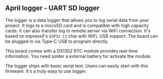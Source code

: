 ## April logger - UART SD logger

The logger is a data logger that allows you to log serial data from your project. It logs to a microSD card and is compatible with high capacity cards. It can also transfer log to remote server via WiFi connection. It's based on espressif's `ESP32 C3` chip with WiFi, USB support. The board can be plugged in via Type-C USB to program directly.

This board comes with a DS1302 RTC module provides real-time information. You need solder a external battery for activate the module.

The logger ships with basic serial text. Users can easily start with this firmware. It's a truly easy to use logger.
